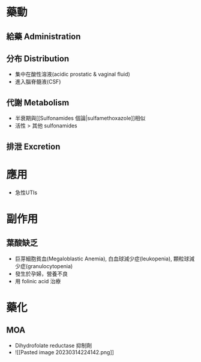 # 藥動
## 給藥 Administration

## 分布 Distribution
- 集中在酸性溶液(acidic prostatic & vaginal fluid)
- 進入腦脊髓液(CSF)
## 代謝 Metabolism
- 半衰期與[[Sulfonamides 個論|sulfamethoxazole]]相似
- 活性 > 其他 sulfonamides
## 排泄 Excretion
# 應用
- 急性UTIs

# 副作用
## 葉酸缺乏
- 巨芽細胞貧血(Megaloblastic Anemia), 白血球減少症(leukopenia), 顆粒球減少症(granulocytopenia)
- 發生於孕婦，營養不良
- 用 folinic acid 治療
# 藥化
## MOA
- Dihydrofolate reductase 抑制劑
- ![[Pasted image 20230314224142.png]]